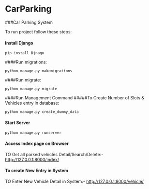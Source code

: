 # CarParking
###Car Parking System

To run project follow these steps:
#### Install Django
```
pip install Djnago
```
####Run migrations:
```
python manage.py makemigrations
```

####Run migrate:
```
python manage.py migrate
```

####Run Management Command 
#####To Create Number of Slots & Vehicles entry in database: 
```
python manage.py create_dummy_data
```

#### Start Server
```
python manage.py runserver
```

#### Access Index page on Browser

TO Get all parked vehicles Detail/Search/Delete:- http://127.0.0.1:8000/index/

#### To create New Entry in System

TO Enter New Vehicle Detail in System:- http://127.0.0.1:8000/vehicle/
